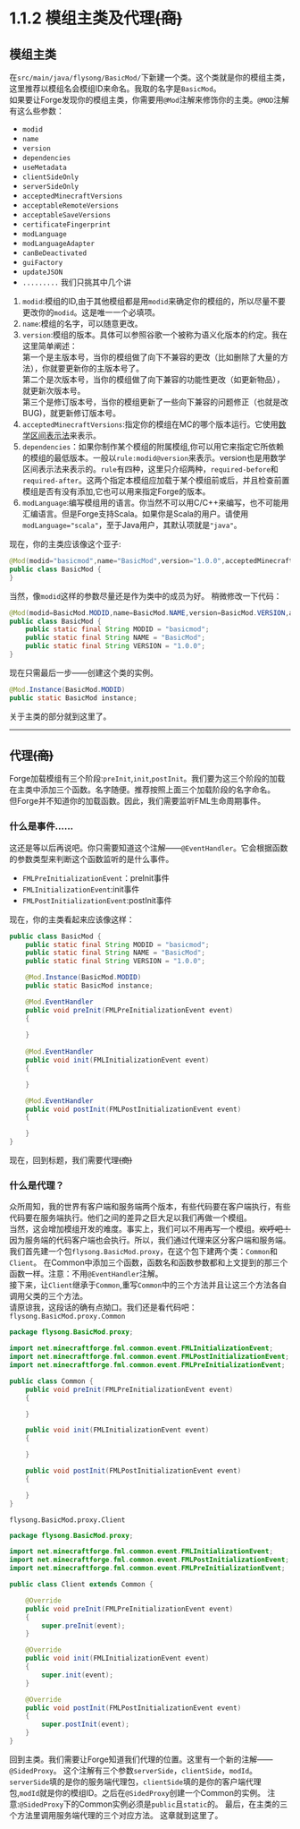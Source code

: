 ﻿# 1.1.2 模组主类及代理~~(商)~~
## 模组主类
在`src/main/java/flysong/BasicMod/`下新建一个类。这个类就是你的模组主类，这里推荐以模组名会模组ID来命名。我取的名字是`BasicMod`。  
如果要让Forge发现你的模组主类，你需要用`@Mod`注解来修饰你的主类。`@MOD`注解有这么些参数：

* `modid`
* `name`
* `version`
* `dependencies`
* `useMetadata`
* `clientSideOnly`
* `serverSideOnly`
* `acceptedMinecraftVersions`
* `acceptableRemoteVersions`
* `acceptableSaveVersions`
* `certificateFingerprint`
* `modLanguage`
* `modLanguageAdapter`
* `canBeDeactivated`
* `guiFactory`
* `updateJSON`
* `.........`
我们只挑其中几个讲

1. `modid`:模组的ID,由于其他模组都是用`modid`来确定你的模组的，所以尽量不要更改你的`modid`。这是唯一一个必填项。
2. `name`:模组的名字，可以随意更改。
3. `version`:模组的版本。具体可以参照谷歌一个被称为语义化版本的约定。我在这里简单阐述：  
第一个是主版本号，当你的模组做了向下不兼容的更改（比如删除了大量的方法），你就要更新你的主版本号了。  
第二个是次版本号，当你的模组做了向下兼容的功能性更改（如更新物品），就更新次版本号。  
第三个是修订版本号，当你的模组更新了一些向下兼容的问题修正（也就是改BUG)，就更新修订版本号。
4. `acceptedMinecraftVersions`:指定你的模组在MC的哪个版本运行。它使用[数学区间表示法](https://baike.baidu.com/item/%E5%8C%BA%E9%97%B4/1273117?fr=aladdin)来表示。
5. `dependencies`：如果你制作某个模组的附属模组,你可以用它来指定它所依赖的模组的最低版本。一般以`rule:modid@version`来表示。version也是用数学区间表示法来表示的。`rule`有四种，这里只介绍两种，`required-before`和`required-after`。这两个指定本模组应加载于某个模组前或后，并且检查前置模组是否有没有添加,它也可以用来指定Forge的版本。
6. `modLanguage`:编写模组用的语言。你当然不可以用C/C++来编写，也不可能用汇编语言。但是Forge支持Scala。如果你是Scala的用户。请使用`modLanguage="scala"`，至于Java用户，其默认项就是`"java"`。    

现在，你的主类应该像这个亚子:
```java
@Mod(modid="basicmod",name="BasicMod",version="1.0.0",acceptedMinecraftVersions="1.12.2")
public class BasicMod {
}
```

当然，像`modid`这样的参数尽量还是作为类中的成员为好。
稍微修改一下代码：
```java
@Mod(modid=BasicMod.MODID,name=BasicMod.NAME,version=BasicMod.VERSION,acceptedMinecraftVersions="1.12.2")
public class BasicMod {
    public static final String MODID = "basicmod";
    public static final String NAME = "BasicMod";
    public static final String VERSION = "1.0.0";
}
```
现在只需最后一步——创建这个类的实例。
```java
@Mod.Instance(BasicMod.MODID)
public static BasicMod instance;
```
关于主类的部分就到这里了。

----------
## 代理~~(商)~~  
Forge加载模组有三个阶段:`preInit`,`init`,`postInit`。我们要为这三个阶段的加载在主类中添加三个函数。名字随便。推荐按照上面三个加载阶段的名字命名。  
但Forge并不知道你的加载函数。因此，我们需要监听FML生命周期事件。
### 什么是事件......
这还是等以后再说吧。你只需要知道这个注解——`@EventHandler`。它会根据函数的参数类型来判断这个函数监听的是什么事件。  

* `FMLPreInitializationEvent`：preInit事件  
* `FMLInitializationEvent`:init事件
* `FMLPostInitializationEvent`:postInit事件

现在，你的主类看起来应该像这样：
```java
public class BasicMod {
    public static final String MODID = "basicmod";
    public static final String NAME = "BasicMod";
    public static final String VERSION = "1.0.0";

    @Mod.Instance(BasicMod.MODID)
    public static BasicMod instance;

    @Mod.EventHandler
    public void preInit(FMLPreInitializationEvent event)
    {
        
    }
    
    @Mod.EventHandler
    public void init(FMLInitializationEvent event)
    {

    }

    @Mod.EventHandler
    public void postInit(FMLPostInitializationEvent event)
    {

    }
}
```

现在，回到标题，我们需要代理~~(商)~~

### 什么是代理？
众所周知，我的世界有客户端和服务端两个版本，有些代码要在客户端执行，有些代码要在服务端执行。他们之间的差异之巨大足以我们再做一个模组。  
当然，这会增加模组开发的难度。事实上，我们可以不用再写一个模组。<del>欢呼吧！</del>因为服务端的代码客户端也会执行。所以，我们通过代理来区分客户端和服务端。  
我们首先建一个包`flysong.BasicMod.proxy`，在这个包下建两个类：`Common`和`Client`。
在Common中添加三个函数，函数名和函数参数都和上文提到的那三个函数一样。注意：不用`@EventHandler`注解。  
接下来，让`Client`继承于`Common`,重写`Common`中的三个方法并且让这三个方法各自调用父类的三个方法。  
请原谅我，这段话的确有点拗口。我们还是看代码吧：
`flysong.BasicMod.proxy.Common`  

```java
package flysong.BasicMod.proxy;

import net.minecraftforge.fml.common.event.FMLInitializationEvent;
import net.minecraftforge.fml.common.event.FMLPostInitializationEvent;
import net.minecraftforge.fml.common.event.FMLPreInitializationEvent;

public class Common {
    public void preInit(FMLPreInitializationEvent event)
    {

    }

    public void init(FMLInitializationEvent event)
    {

    }

    public void postInit(FMLPostInitializationEvent event)
    {

    }
}

```

`flysong.BasicMod.proxy.Client`  

```java
package flysong.BasicMod.proxy;

import net.minecraftforge.fml.common.event.FMLInitializationEvent;
import net.minecraftforge.fml.common.event.FMLPostInitializationEvent;
import net.minecraftforge.fml.common.event.FMLPreInitializationEvent;

public class Client extends Common {

    @Override
    public void preInit(FMLPreInitializationEvent event)
    {
        super.preInit(event);
    }

    @Override
    public void init(FMLInitializationEvent event)
    {
        super.init(event);
    }

    @Override
    public void postInit(FMLPostInitializationEvent event)
    {
        super.postInit(event);
    }
}

```
回到主类。我们需要让Forge知道我们代理的位置。这里有一个新的注解——`@SidedProxy`。
这个注解有三个参数`serverSide`，`clientSide`，`modId`。`serverSide`填的是你的服务端代理包，`clientSide`填的是你的客户端代理包,`modId`就是你的模组ID。之后在`@SidedProxy`创建一个Common的实例。
注意:`@SidedProxy`下的Common实例必须是`public`且`static`的。
最后，在主类的三个方法里调用服务端代理的三个对应方法。
这章就到这里了。